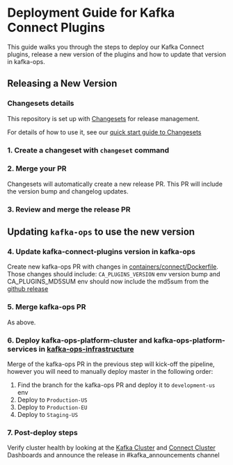 # Deployment Guide for Kafka Connect Plugins

This guide walks you through the steps to deploy our Kafka Connect plugins, release a new version of the plugins and how to update that version in kafka-ops.

## Releasing a New Version

### Changesets details

This repository is set up with [Changesets](https://github.com/changesets/changesets) for release management.

For details of how to use it, see our [quick start guide to Changesets](https://cultureamp.atlassian.net/wiki/spaces/DE/pages/4442882075/Changesets+A+quick+start+guide)

### 1. Create a changeset with `changeset` command

### 2. Merge your PR

Changesets will automatically create a new release PR. This PR will include the version bump and changelog updates.

### 3. Review and merge the release PR

## Updating `kafka-ops` to use the new version
### 4. Update kafka-connect-plugins version in kafka-ops

Create new kafka-ops PR with changes in [containers/connect/Dockerfile](https://github.com/cultureamp/kafka-ops/blob/main/containers/connect/Dockerfile). Those changes should include: `CA_PLUGINS_VERSION` env version bump and CA_PLUGINS_MD5SUM env should now include the md5sum from the [github release](https://github.com/cultureamp/kafka-connect-plugins/releases)

### 5. Merge kafka-ops PR

As above.

### 6. Deploy kafka-ops-platform-cluster and kafka-ops-platform-services in  [kafka-ops-infrastructure](https://buildkite.com/culture-amp/kafka-ops-infrastructure/)

Merge of the kafka-ops PR in the previous step will kick-off the pipeline, however you will need to manually deploy master in the following order:

1. Find the branch for the kafka-ops PR and deploy it to `development-us` env
2. Deploy to `Production-US`
3. Deploy to `Production-EU`
4. Deploy to `Staging-US`

### 7. Post-deploy steps

Verify cluster health by looking at the [Kafka Cluster](https://app.datadoghq.com/dashboard/nu9-eun-dpj/kafka-cluster-overview?refresh_mode=sliding&from_ts=1694325305136&to_ts=1696917305136&live=true) and [Connect Cluster](https://app.datadoghq.com/dashboard/nny-trn-iq6/kafka-connect-summary-v2?refresh_mode=sliding&from_ts=1696312530072&to_ts=1696917330072&live=true) Dashboards and announce the release in #kafka_announcements channel
